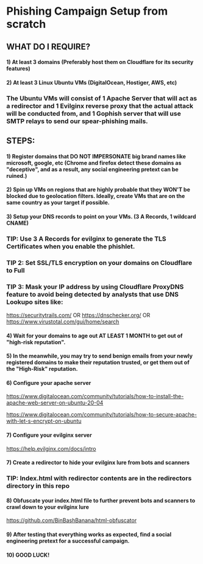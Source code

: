 # Phishing Campaign Setup from scratch

## WHAT DO I REQUIRE?

#### 1) At least 3 domains (Preferably host them on Cloudflare for its security features)

#### 2) At least 3 Linux Ubuntu VMs (DigitalOcean, Hostiger, AWS, etc)

### The Ubuntu VMs will consist of 1 Apache Server that will act as a redirector and 1 Evilginx reverse proxy that the actual attack will be conducted from, and 1 Gophish server that will use SMTP relays to send our spear-phishing mails.

## STEPS:

#### 1) Register domains that DO NOT IMPERSONATE big brand names like microsoft, google, etc (Chrome and firefox detect these domains as "deceptive", and as a result, any social engineering pretext can be ruined.)

#### 2) Spin up VMs on regions that are highly probable that they WON'T be blocked due to geolocation filters. Ideally, create VMs that are on the same country as your target if possible.

#### 3) Setup your DNS records to point on your VMs. (3 A Records, 1 wildcard CNAME)

### TIP: Use 3 A Records for evilginx to generate the TLS Certificates when you enable the phishlet.

### TIP 2: Set SSL/TLS encryption on your domains on Cloudflare to Full

### TIP 3: Mask your IP address by using Cloudflare ProxyDNS feature to avoid being detected by analysts that use DNS Lookupo sites like:

https://securitytrails.com/ OR https://dnschecker.org/ OR https://www.virustotal.com/gui/home/search

#### 4)  Wait for your domains to age out AT LEAST 1 MONTH to get out of "high-risk reputation".

#### 5) In the meanwhile, you may try to send benign emails from your newly registered domains to make their reputation trusted, or get them out of the "High-Risk" reputation. 

#### 6) Configure your apache server 

https://www.digitalocean.com/community/tutorials/how-to-install-the-apache-web-server-on-ubuntu-20-04

https://www.digitalocean.com/community/tutorials/how-to-secure-apache-with-let-s-encrypt-on-ubuntu

#### 7) Configure your evilginx server

https://help.evilginx.com/docs/intro

#### 7) Create a redirector to hide your evilginx lure from bots and scanners

### TIP: Index.html with redirector contents are in the redirectors directory in this repo

#### 8) Obfuscate your index.html file to further prevent bots and scanners to crawl down to your evilginx lure

https://github.com/BinBashBanana/html-obfuscator

#### 9) After testing that everything works as expected, find a social engineering pretext for a successful campaign.

#### 10) GOOD LUCK!

